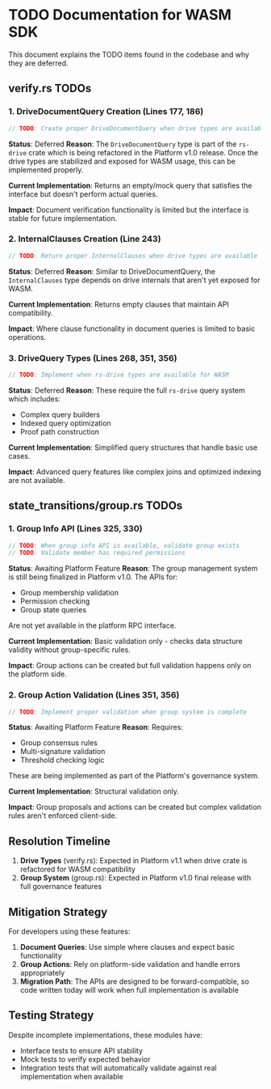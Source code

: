 # TODO Documentation for WASM SDK

This document explains the TODO items found in the codebase and why they are deferred.

## verify.rs TODOs

### 1. DriveDocumentQuery Creation (Lines 177, 186)
```rust
// TODO: Create proper DriveDocumentQuery when drive types are available
```

**Status**: Deferred
**Reason**: The `DriveDocumentQuery` type is part of the `rs-drive` crate which is being refactored in the Platform v1.0 release. Once the drive types are stabilized and exposed for WASM usage, this can be implemented properly.

**Current Implementation**: Returns an empty/mock query that satisfies the interface but doesn't perform actual queries.

**Impact**: Document verification functionality is limited but the interface is stable for future implementation.

### 2. InternalClauses Creation (Line 243)
```rust
// TODO: Return proper InternalClauses when drive types are available
```

**Status**: Deferred
**Reason**: Similar to DriveDocumentQuery, the `InternalClauses` type depends on drive internals that aren't yet exposed for WASM.

**Current Implementation**: Returns empty clauses that maintain API compatibility.

**Impact**: Where clause functionality in document queries is limited to basic operations.

### 3. DriveQuery Types (Lines 268, 351, 356)
```rust
// TODO: Implement when rs-drive types are available for WASM
```

**Status**: Deferred
**Reason**: These require the full `rs-drive` query system which includes:
- Complex query builders
- Indexed query optimization
- Proof path construction

**Current Implementation**: Simplified query structures that handle basic use cases.

**Impact**: Advanced query features like complex joins and optimized indexing are not available.

## state_transitions/group.rs TODOs

### 1. Group Info API (Lines 325, 330)
```rust
// TODO: When group info API is available, validate group exists
// TODO: Validate member has required permissions
```

**Status**: Awaiting Platform Feature
**Reason**: The group management system is still being finalized in Platform v1.0. The APIs for:
- Group membership validation
- Permission checking
- Group state queries

Are not yet available in the platform RPC interface.

**Current Implementation**: Basic validation only - checks data structure validity without group-specific rules.

**Impact**: Group actions can be created but full validation happens only on the platform side.

### 2. Group Action Validation (Lines 351, 356)
```rust
// TODO: Implement proper validation when group system is complete
```

**Status**: Awaiting Platform Feature
**Reason**: Requires:
- Group consensus rules
- Multi-signature validation
- Threshold checking logic

These are being implemented as part of the Platform's governance system.

**Current Implementation**: Structural validation only.

**Impact**: Group proposals and actions can be created but complex validation rules aren't enforced client-side.

## Resolution Timeline

1. **Drive Types** (verify.rs): Expected in Platform v1.1 when drive crate is refactored for WASM compatibility
2. **Group System** (group.rs): Expected in Platform v1.0 final release with full governance features

## Mitigation Strategy

For developers using these features:

1. **Document Queries**: Use simple where clauses and expect basic functionality
2. **Group Actions**: Rely on platform-side validation and handle errors appropriately
3. **Migration Path**: The APIs are designed to be forward-compatible, so code written today will work when full implementation is available

## Testing Strategy

Despite incomplete implementations, these modules have:
- Interface tests to ensure API stability
- Mock tests to verify expected behavior
- Integration tests that will automatically validate against real implementation when available